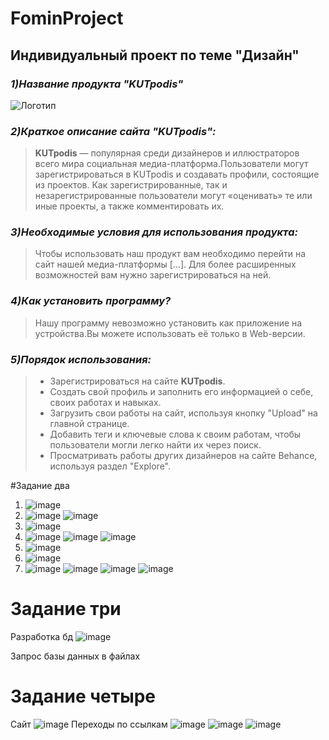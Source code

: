 # FominProject
 ## **Индивидуальный проект по теме "Дизайн"** ##

### ***1)Название продукта "KUTpodis"***

![Логотип](https://logo-suggestion.renderforest.com/suggestions-images/cd7e/b94f/cd7eb94fb525d530631e3d43e99be873.png "Логотип KUTpodis")

 ### ***2)Краткое описание сайта "KUTpodis":***

>**KUTpodis** — популярная среди дизайнеров и иллюстраторов всего мира социальная медиа-платформа.Пользователи могут зарегистрироваться в KUTpodis и создавать профили, состоящие из проектов. Как зарегистрированные, так и незарегистрированные пользователи могут «оценивать» те или иные проекты, а также комментировать их.

### ***3)Необходимые условия для использования продукта:***

>Чтобы использовать наш продукт вам необходимо перейти на сайт нашей медиа-платформы [...]. Для более расширенных возможностей вам нужно зарегистрироваться на ней.

### ***4)Как установить программу?***

>Нашу программу невозможно установить как приложение на устройства.Вы можете использовать её только в Web-версии.

### ***5)Порядок использования:***

>+ Зарегистрироваться на сайте **KUTpodis**. 
>+ Создать свой профиль и заполнить его информацией о себе, своих работах и навыках.
>+ Загрузить свои работы на сайт, используя кнопку "Upload" на главной странице.
>+ Добавить теги и ключевые слова к своим работам, чтобы пользователи могли легко найти их через поиск.
>+ Просматривать работы других дизайнеров на сайте Behance, используя раздел "Explore".

#Задание два
1) ![image](https://user-images.githubusercontent.com/130051280/231457630-cea04e7b-03cc-4c0c-b14b-15c586792eb2.png)
2) ![image](https://user-images.githubusercontent.com/130051280/231457768-8da50130-08f5-449a-b294-3c6e87d788b4.png)
   ![image](https://user-images.githubusercontent.com/130051280/231457829-b0e531e0-ce38-4f82-b2b1-0fff183b1f87.png)
3) ![image](https://user-images.githubusercontent.com/130051280/231458046-d173eeb4-a8e9-4eef-ae4b-4f2dc5e92447.png)
4) ![image](https://user-images.githubusercontent.com/130051280/231458212-e4e85655-9ef5-4aa6-a5de-cc709b71d482.png)
   ![image](https://user-images.githubusercontent.com/130051280/231458271-cdb90cb3-67f9-4aa5-bfaf-1b4b260f2eef.png)
   ![image](https://user-images.githubusercontent.com/130051280/231460278-3376799c-47df-44bd-ac45-98ac9aae94e4.png)
5) ![image](https://user-images.githubusercontent.com/130051280/231458389-83d4de44-6a35-408f-baec-40889f75298e.png)
6) ![image](https://user-images.githubusercontent.com/130051280/231458514-650a1ac6-a7c7-47cf-8d43-c554eec4914c.png)
7) ![image](https://user-images.githubusercontent.com/130051280/231458563-afc69a4b-dfb4-402b-8db2-7bb986d4964c.png)
   ![image](https://user-images.githubusercontent.com/130051280/231458633-b4da05cb-3d48-4cfc-805c-d588b8caea10.png)
   ![image](https://user-images.githubusercontent.com/130051280/231458710-2eeac5aa-4dc5-4fb8-a61f-ce1c3c1ad644.png)
   ![image](https://user-images.githubusercontent.com/130051280/231458787-39f3d028-cf3a-41d2-b9bc-8dedb054895a.png)





# Задание три
Разработка бд  ![image](https://user-images.githubusercontent.com/130051280/231167315-8b84602d-9fab-49d5-a363-bd9a69ddd14f.png)

Запрос базы данных в файлах 

# Задание четыре

 Сайт
 ![image](https://user-images.githubusercontent.com/130051280/231459603-505fe0b8-67a6-4ba4-97fc-35cf3ca546d7.png)
 Переходы по ссылкам
 ![image](https://user-images.githubusercontent.com/130051280/231459746-30d6e5bb-a105-44d9-9c40-19df1585a527.png)
 ![image](https://user-images.githubusercontent.com/130051280/231459782-48f1c2da-7573-42ca-a3a6-0d948b62ab28.png)
 ![image](https://user-images.githubusercontent.com/130051280/231459818-f74e6cb7-3239-432f-9e67-ad005859a3cb.png)



